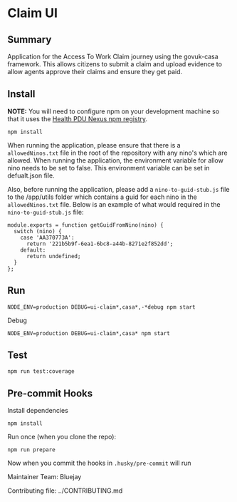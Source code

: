# Claim UI

## Summary

Application for the Access To Work Claim journey using the govuk-casa framework. This allows citizens to submit a claim
and upload evidence to allow agents approve their claims and ensure they get paid.

## Install

**NOTE:** You will need to configure npm on your development machine so that it uses
the [Health PDU Nexus npm registry](https://dwpdigital.atlassian.net/wiki/spaces/EN/pages/56725768926/Nexus#Nexus-npm).

```
npm install

```

When running the application, please ensure that there is a ```allowedNinos.txt``` file in the root of the repository with any nino's which are allowed.
When running the application, the environment variable for allow nino needs to be set to false. This environment variable can be set in defualt.json file.

Also, before running the application, please add a ```nino-to-guid-stub.js``` file to the /app/utils folder which contains
a guid for each nino in the ```allowedNinos.txt``` file. Below is an example of what would required in the ```nino-to-guid-stub.js```
file:
```
module.exports = function getGuidFromNino(nino) {
  switch (nino) {
    case 'AA370773A':
      return '221b5b9f-6ea1-6bc8-a44b-8271e2f852dd';
    default:
      return undefined;
  }
};
```

## Run

```
NODE_ENV=production DEBUG=ui-claim*,casa*,-*debug npm start
```

Debug
```
NODE_ENV=production DEBUG=ui-claim*,casa* npm start
```
## Test

```
npm run test:coverage
```

## Pre-commit Hooks

Install dependencies

```shell
npm install
```

Run once (when you clone the repo):

```shell
npm run prepare
```

Now when you commit the hooks in `.husky/pre-commit` will run


Maintainer Team: Bluejay

Contributing file: ../CONTRIBUTING.md